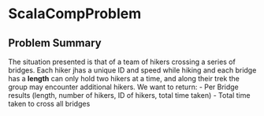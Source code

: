 # ScalaCompProblem

## Problem Summary 
  The situation presented is that of a team of hikers crossing a series of bridges. Each hiker jhas a unique ID and speed while hiking and each bridge has a **length**  can only hold two hikers at a time,  and along their trek the group may encounter additional hikers. We want to return:
    - Per Bridge results (length, number of hikers, ID of hikers, total time taken)
    - Total time taken to cross all bridges
 